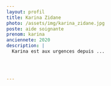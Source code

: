 ```yaml
---
layout: profil
title: Karina Zidane
photo: /assets/img/karina_zidane.jpg
poste: aide soignante
prenom: karina
anciennete: 2020
description: |
  Karina est aux urgences depuis ...

  

  
---
```


